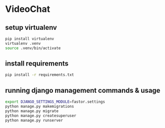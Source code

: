 # VideoChat


## setup virtualenv

```sh
pip install virtualenv
virtualenv .venv
source .venv/bin/activate
```

## install requirements

```bash
pip install -r requirements.txt
```

## running django management commands & usage

```sh
export DJANGO_SETTINGS_MODULE=fastor.settings
python manage.py makemigrations
python manage.py migrate
python manage.py createsuperuser
python manage.py runserver
```